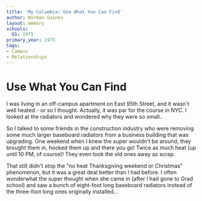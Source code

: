 ```yaml
---
title: 'My Columbia: Use What You Can Find'
author: Norman Gaines
layout: memory
schools:
  GS: 1975
primary_year: 1975
tags:
- Campus
- Relationships
---
```

# Use What You Can Find

I was living in an off-campus apartment on East 95th Street, and it wasn't well heated - or so I thought. Actually, it was par for the course in NYC. I looked at the radiators and wondered why they were so small..

So I talked to some friends in the construction industry who were removing some much larger baseboard radiators from a business building that was upgrading. One weekend when I knew the super wouldn't be around, they brought them in, hooked them up and there you go! Twice as much heat (up until 10 PM, of course)! They even took the old ones away as scrap.

That still didn't stop the "no heat Thanksgiving weekend or Christmas" phenomenon, but it was a great deal better than I had before. I often wonderwhat the super thought when she came in (after I had gone to Grad school) and saw a bunch of eight-foot long baseboard radiators instead of the three-foot long ones originally installed...
